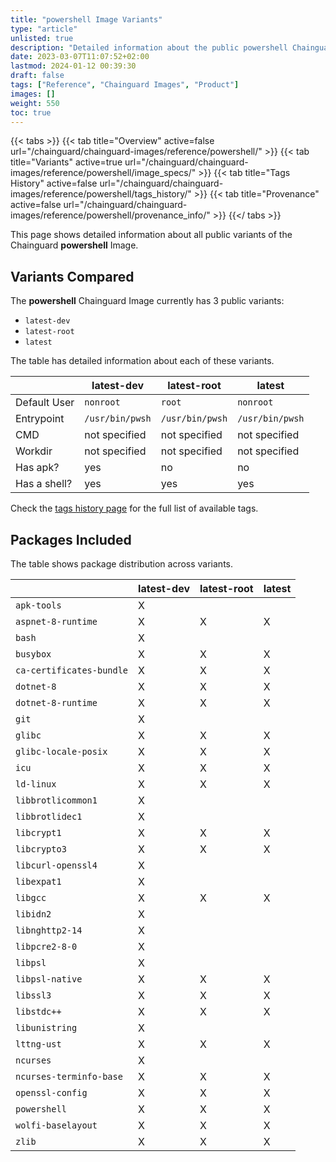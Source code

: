 ```yaml
---
title: "powershell Image Variants"
type: "article"
unlisted: true
description: "Detailed information about the public powershell Chainguard Image variants"
date: 2023-03-07T11:07:52+02:00
lastmod: 2024-01-12 00:39:30
draft: false
tags: ["Reference", "Chainguard Images", "Product"]
images: []
weight: 550
toc: true
---
```


{{< tabs >}}
{{< tab title="Overview" active=false url="/chainguard/chainguard-images/reference/powershell/" >}}
{{< tab title="Variants" active=true url="/chainguard/chainguard-images/reference/powershell/image_specs/" >}}
{{< tab title="Tags History" active=false url="/chainguard/chainguard-images/reference/powershell/tags_history/" >}}
{{< tab title="Provenance" active=false url="/chainguard/chainguard-images/reference/powershell/provenance_info/" >}}
{{</ tabs >}}

This page shows detailed information about all public variants of the Chainguard **powershell** Image.

## Variants Compared
The **powershell** Chainguard Image currently has 3 public variants: 

- `latest-dev`
- `latest-root`
- `latest`

The table has detailed information about each of these variants.

|              | latest-dev      | latest-root     | latest          |
|--------------|-----------------|-----------------|-----------------|
| Default User | `nonroot`       | `root`          | `nonroot`       |
| Entrypoint   | `/usr/bin/pwsh` | `/usr/bin/pwsh` | `/usr/bin/pwsh` |
| CMD          | not specified   | not specified   | not specified   |
| Workdir      | not specified   | not specified   | not specified   |
| Has apk?     | yes             | no              | no              |
| Has a shell? | yes             | yes             | yes             |

Check the [tags history page](/chainguard/chainguard-images/reference/powershell/tags_history/) for the full list of available tags.

## Packages Included
The table shows package distribution across variants.

|                          | latest-dev | latest-root | latest |
|--------------------------|------------|-------------|--------|
| `apk-tools`              | X          |             |        |
| `aspnet-8-runtime`       | X          | X           | X      |
| `bash`                   | X          |             |        |
| `busybox`                | X          | X           | X      |
| `ca-certificates-bundle` | X          | X           | X      |
| `dotnet-8`               | X          | X           | X      |
| `dotnet-8-runtime`       | X          | X           | X      |
| `git`                    | X          |             |        |
| `glibc`                  | X          | X           | X      |
| `glibc-locale-posix`     | X          | X           | X      |
| `icu`                    | X          | X           | X      |
| `ld-linux`               | X          | X           | X      |
| `libbrotlicommon1`       | X          |             |        |
| `libbrotlidec1`          | X          |             |        |
| `libcrypt1`              | X          | X           | X      |
| `libcrypto3`             | X          | X           | X      |
| `libcurl-openssl4`       | X          |             |        |
| `libexpat1`              | X          |             |        |
| `libgcc`                 | X          | X           | X      |
| `libidn2`                | X          |             |        |
| `libnghttp2-14`          | X          |             |        |
| `libpcre2-8-0`           | X          |             |        |
| `libpsl`                 | X          |             |        |
| `libpsl-native`          | X          | X           | X      |
| `libssl3`                | X          | X           | X      |
| `libstdc++`              | X          | X           | X      |
| `libunistring`           | X          |             |        |
| `lttng-ust`              | X          | X           | X      |
| `ncurses`                | X          |             |        |
| `ncurses-terminfo-base`  | X          | X           | X      |
| `openssl-config`         | X          | X           | X      |
| `powershell`             | X          | X           | X      |
| `wolfi-baselayout`       | X          | X           | X      |
| `zlib`                   | X          | X           | X      |

